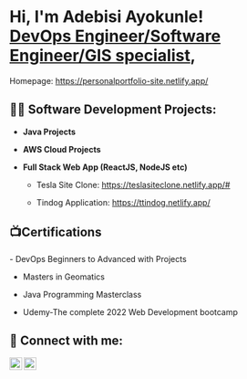 <h1>Hi, I'm Adebisi Ayokunle! <br/><a href="https://github.com/adeways2000">DevOps Engineer/Software Engineer/GIS specialist</a>, <a href="(https://www.linkedin.com/in/ayokunle-adebisi-440481288"></a></h1>

Homepage: https://personalportfolio-site.netlify.app/

<h2>👨‍💻 Software Development Projects:</h2>

- <b>Java Projects</b>

- <b>AWS Cloud Projects</b>


 
- <b>Full Stack Web App (ReactJS, NodeJS etc)</b>

  - Tesla Site Clone: https://teslasiteclone.netlify.app/#

   - Tindog Application: https://ttindog.netlify.app/
  
<h2>📺Certifications</h2>
 - DevOps Beginners to Advanced with Projects

 - Masters in Geomatics
 
 - Java Programming Masterclass
   
 -	Udemy-The complete 2022 Web Development bootcamp


<h2> 🤳 Connect with me:</h2>


[<img align="left" alt="AdebisiAyokunle| LinkedIn" width="22px" src="https://cdn.jsdelivr.net/npm/simple-icons@v3/icons/linkedin.svg" />][linkedin]
[<img align="left" alt="AdebisiAyokunle | Instagram" width="22px" src="https://cdn.jsdelivr.net/npm/simple-icons@v3/icons/instagram.svg" />][instagram]




[instagram]: https://www.instagram.com/ade_sensini/
[linkedin]: https://linkedin.com/in/ayokunle-adebisi-440481288


<!--
**adeways2000/adeways2000** is a ✨ _special_ ✨ repository because its `README.md` (this file) appears on your GitHub profile.

Here are some ideas to get you started:

- 🔭 I’m currently working on ...
- 🌱 I’m currently learning ...
- 👯 I’m looking to collaborate on ...
- 🤔 I’m looking for help with ...
- 💬 Ask me about ...
- 📫 How to reach me: ...
- 😄 Pronouns: ...
- ⚡ Fun fact: ...
-->
